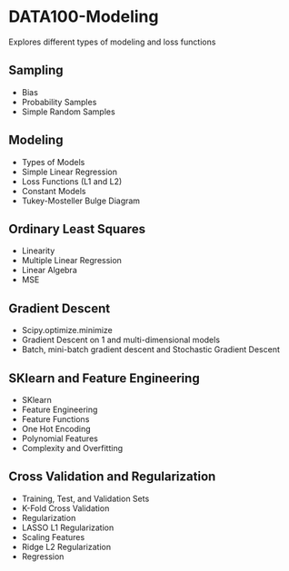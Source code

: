 # DATA100-Modeling
Explores different types of modeling and loss functions

## Sampling
- Bias
- Probability Samples
- Simple Random Samples

## Modeling
- Types of Models
- Simple Linear Regression
- Loss Functions (L1 and L2)
- Constant Models
- Tukey-Mosteller Bulge Diagram

## Ordinary Least Squares
- Linearity
- Multiple Linear Regression
- Linear Algebra
- MSE

## Gradient Descent 
- Scipy.optimize.minimize
- Gradient Descent on 1 and multi-dimensional models
- Batch, mini-batch gradient descent and Stochastic Gradient Descent

## SKlearn and Feature Engineering
- SKlearn
- Feature Engineering
- Feature Functions
- One Hot Encoding
- Polynomial Features
- Complexity and Overfitting

## Cross Validation and Regularization
- Training, Test, and Validation Sets
- K-Fold Cross Validation
- Regularization
- LASSO L1 Regularization
- Scaling Features
- Ridge L2 Regularization
- Regression

